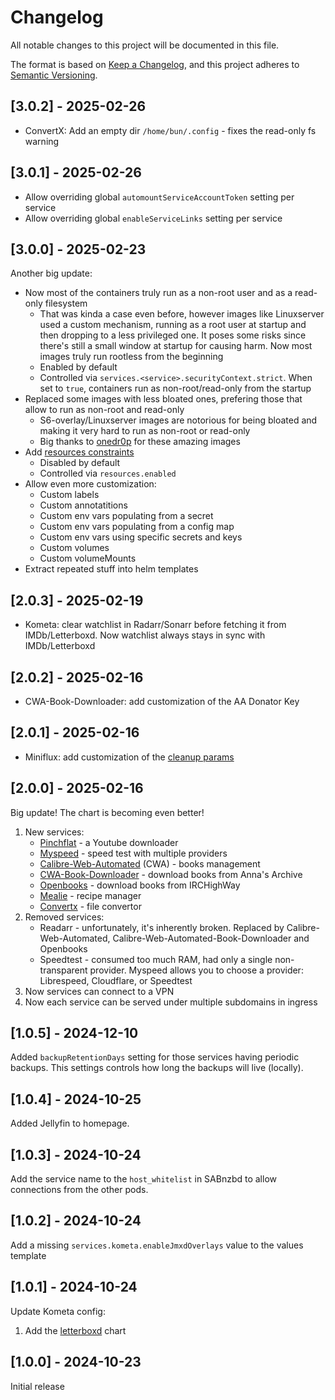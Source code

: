 # Changelog

All notable changes to this project will be documented in this file.

The format is based on [Keep a Changelog](https://keepachangelog.com/en/1.1.0/),
and this project adheres to [Semantic Versioning](https://semver.org/spec/v2.0.0.html).

## \[3.0.2] - 2025-02-26

- ConvertX: Add an empty dir `/home/bun/.config` - fixes the read-only fs warning

## \[3.0.1] - 2025-02-26

- Allow overriding global `automountServiceAccountToken` setting per service
- Allow overriding global `enableServiceLinks` setting per service

## \[3.0.0] - 2025-02-23

Another big update:
- Now most of the containers truly run as a non-root user and as a read-only filesystem
    - That was kinda a case even before, however images like Linuxserver used a custom mechanism, running as a root user at startup and then dropping to a less privileged one. It poses some risks since there's still a small window at startup for causing harm. Now most images truly run rootless from the beginning
    - Enabled by default
    - Controlled via `services.<service>.securityContext.strict`. When set to `true`, containers run as non-root/read-only from the startup
- Replaced some images with less bloated ones, prefering those that allow to run as non-root and read-only
    - S6-overlay/Linuxserver images are notorious for being bloated and making it very hard to run as non-root or read-only
    - Big thanks to [onedr0p](https://github.com/onedr0p/containers) for these amazing images
- Add [resources constraints](https://kubernetes.io/docs/concepts/configuration/manage-resources-containers/)
    - Disabled by default
    - Controlled via `resources.enabled`
- Allow even more customization:
    - Custom labels
    - Custom annotatitions
    - Custom env vars populating from a secret
    - Custom env vars populating from a config map
    - Custom env vars using specific secrets and keys
    - Custom volumes
    - Custom volumeMounts
- Extract repeated stuff into helm templates

## \[2.0.3] - 2025-02-19

- Kometa: clear watchlist in Radarr/Sonarr before fetching it from IMDb/Letterboxd. Now watchlist always stays in sync with IMDb/Letterboxd

## \[2.0.2] - 2025-02-16

- CWA-Book-Downloader: add customization of the AA Donator Key

## \[2.0.1] - 2025-02-16

- Miniflux: add customization of the [cleanup params](https://miniflux.app/docs/configuration.html#cleanup-archive-read-days)

## \[2.0.0] - 2025-02-16

Big update! The chart is becoming even better!

1. New services:
    - [Pinchflat](https://github.com/kieraneglin/pinchflat) - a Youtube downloader
    - [Myspeed](https://github.com/gnmyt/myspeed) - speed test with multiple providers
    - [Calibre-Web-Automated](https://github.com/crocodilestick/Calibre-Web-Automated) (CWA) - books management
    - [CWA-Book-Downloader](https://github.com/calibrain/calibre-web-automated-book-downloader) - download books from Anna's Archive
    - [Openbooks](https://github.com/evan-buss/openbooks) - download books from IRCHighWay
    - [Mealie](https://github.com/mealie-recipes/mealie) - recipe manager
    - [Convertx](https://github.com/C4illin/ConvertX) - file convertor
2. Removed services:
    - Readarr - unfortunately, it's inherently broken. Replaced by Calibre-Web-Automated, Calibre-Web-Automated-Book-Downloader and Openbooks
    - Speedtest - consumed too much RAM, had only a single non-transparent provider. Myspeed allows you to choose a provider: Librespeed, Cloudflare, or Speedtest
3. Now services can connect to a VPN
4. Now each service can be served under multiple subdomains in ingress

## \[1.0.5] - 2024-12-10

Added `backupRetentionDays` setting for those services having periodic backups.
This settings controls how long the backups will live (locally).

## \[1.0.4] - 2024-10-25

Added Jellyfin to homepage.

## \[1.0.3] - 2024-10-24

Add the service name to the `host_whitelist` in SABnzbd to allow connections from the other pods.

## \[1.0.2] - 2024-10-24

Add a missing `services.kometa.enableJmxdOverlays` value to the values template

## \[1.0.1] - 2024-10-24

Update Kometa config:
1. Add the [letterboxd](https://kometa.wiki/en/latest/defaults/chart/letterboxd) chart

## \[1.0.0] - 2024-10-23

Initial release

